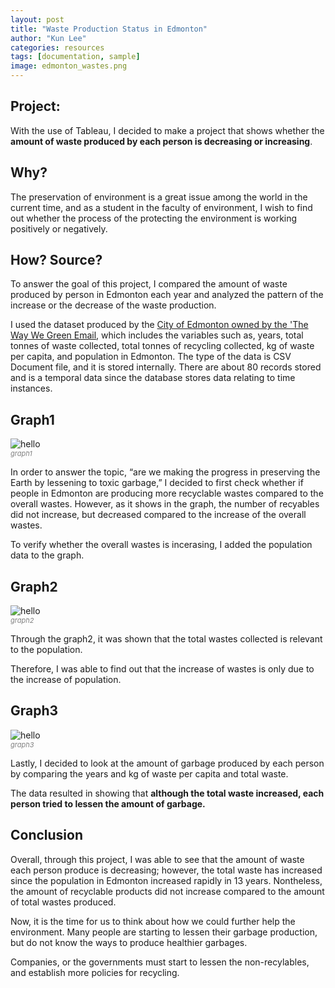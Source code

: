 ```yaml
---
layout: post
title: "Waste Production Status in Edmonton"
author: "Kun Lee"
categories: resources
tags: [documentation, sample]
image: edmonton_wastes.png
---
```


## Project:

With the use of Tableau, I decided to make a project that shows whether the **amount of waste produced by each person is decreasing or increasing**.

## Why?

The preservation of environment is a great issue among the world in the current time, and as a student in the faculty of environment, I wish to find out whether the process of the protecting the environment is working positively or negatively.

## How? Source?

To answer the goal of this project, I compared the amount of waste produced by person in Edmonton each year and analyzed the pattern of the increase or the decrease of the waste production.

I used the dataset produced by the [City of Edmonton owned by the 'The Way We Green Email](https://dashboard.edmonton.ca/Environmental-Services/Waste-Produced-per-Person/wj9w-kkrb), which includes the variables such as, years, total tonnes of waste collected, total tonnes of recycling collected, kg of waste per capita, and population in Edmonton. The type of the data is CSV Document file, and it is stored internally. There are about 80 records stored and is a temporal data since the database stores data relating to time instances.

## Graph1

![hello](https://kun-w-lee.github.io/blog//assets/img/waste_graph1.png)

<p style="font-size: 11px;
    font-style: italic;
    margin-top: -14px;
    color: grey;">graph1</p>

In order to answer the topic, “are we making the progress in preserving the Earth by lessening to toxic garbage,” I decided to first check whether if people in Edmonton are producing more recyclable wastes compared to the overall wastes. However, as it shows in the graph, the number of recyables did not increase, but decreased compared to the increase of the overall wastes.

To verify whether the overall wastes is incerasing, I added the population data to the graph.

## Graph2

![hello](https://kun-w-lee.github.io/blog//assets/img/waste_graph2.png)

<p style="font-size: 11px;
    font-style: italic;
    margin-top: -14px;
    color: grey;">graph2</p>

Through the graph2, it was shown that the total wastes collected is relevant to the population.

Therefore, I was able to find out that the increase of wastes is only due to the increase of population.

## Graph3

![hello](https://kun-w-lee.github.io/blog//assets/img/waste_graph3.png)

<p style="font-size: 11px;
    font-style: italic;
    margin-top: -14px;
    color: grey;">graph3</p>

Lastly, I decided to look at the amount of garbage produced by each person by comparing the years and kg of waste per capita and total waste.

The data resulted in showing that **although the total waste increased, each person tried to lessen the amount of garbage.**

## Conclusion

Overall, through this project, I was able to see that the amount of waste each person produce is decreasing; however, the total waste has increased since the population in Edmonton increased rapidly in 13 years. Nontheless, the amount of recyclable products did not increase compared to the amount of total wastes produced.

Now, it is the time for us to think about how we could further help the environment. Many people are starting to lessen their garbage production, but do not know the ways to produce healthier garbages.

Companies, or the governments must start to lessen the non-recylables, and establish more policies for recycling.
